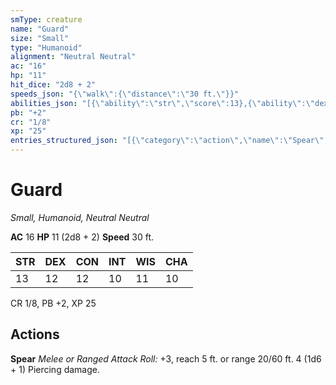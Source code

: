 ```yaml
---
smType: creature
name: "Guard"
size: "Small"
type: "Humanoid"
alignment: "Neutral Neutral"
ac: "16"
hp: "11"
hit_dice: "2d8 + 2"
speeds_json: "{\"walk\":{\"distance\":\"30 ft.\"}}"
abilities_json: "[{\"ability\":\"str\",\"score\":13},{\"ability\":\"dex\",\"score\":12},{\"ability\":\"con\",\"score\":12},{\"ability\":\"int\",\"score\":10},{\"ability\":\"wis\",\"score\":11},{\"ability\":\"cha\",\"score\":10}]"
pb: "+2"
cr: "1/8"
xp: "25"
entries_structured_json: "[{\"category\":\"action\",\"name\":\"Spear\",\"text\":\"*Melee or Ranged Attack Roll:* +3, reach 5 ft. or range 20/60 ft. 4 (1d6 + 1) Piercing damage.\"}]"
---
```


# Guard
*Small, Humanoid, Neutral Neutral*

**AC** 16
**HP** 11 (2d8 + 2)
**Speed** 30 ft.

| STR | DEX | CON | INT | WIS | CHA |
| --- | --- | --- | --- | --- | --- |
| 13 | 12 | 12 | 10 | 11 | 10 |

CR 1/8, PB +2, XP 25

## Actions

**Spear**
*Melee or Ranged Attack Roll:* +3, reach 5 ft. or range 20/60 ft. 4 (1d6 + 1) Piercing damage.

